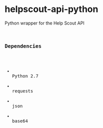 helpscout-api-python
====================

Python wrapper for the Help Scout API 

<pre>
<h3>
Dependencies
</h3>
<ul>
<li>
Python 2.7
</li>
<li>
requests
</li>
<li>
json
</li>
<li>
base64
</li>
</ul>
</pre>
